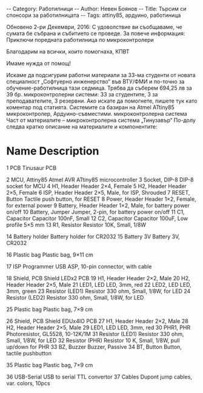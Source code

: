 -- Category: Работилници
-- Author: Невен Боянов
-- Title: Търсим си спонсори за работилницата
-- Tags: attiny85, ардуино, работиница


Обновено 2-ри Декември, 2016:
С удоволствие ви съобщаваме, че сумата бе събрана и събитието се проведе.
За повече информация:
Приключи поредната работилница по микроконтролери
 
Благодарим на всички, които помогнаха,
КПВТ

Имаме нужда от помощ!
 
Искаме да подсигурим работни материали за 33-ма студенти от новата специалност „Софтуерно инженерство“ във ВТУ/ФМИ и по-точно за обучение-работилница тази седмица.
Трябва да съберем 694,25 лв за 39 бр. микроконтролерни системи: 33 за студентите, 3 за преподавателите, 3 резервни.
Ако искате да помогнете, пишете тук като коментар под статията.
Системите са базиран на Atmel ATtiny85 микроконтролер, Ардуино-съвместими.
микроконтролерна система
Част от материалите – микроконтролерна система „Тинузавър“
По-долу следва кратко описание на материалите и компонентите:
# 	Name 	Description
		
1 	PCB 	Tinusaur PCB
		
2 	MCU, Attiny85 	Atmel AVR ATtiny85 microcontroller
3 	Socket, DIP-8 	DIP-8 socket for MCU
4 	H1, Header 	Header 2×4, Female
5 	H2, Header 	Header 2×5, Female
6 	ISP, Header 	Header 2×5, Male, for ISP, Shrouded
7 	RESET, Button 	Tactile push button, for RESET
8 	Power, Header 	Header 1×2, Female, for external power
9 	Battery, Header 	Header 1×2, Male, for battery power on/off
10 	Battery, Jumper 	Jumper, 2-pin, for battery power on/off
11 	C1, Capacitor 	Capacitor 100nF, Small
12 	C2, Capacitor 	Capacitor 100uF, Low profile 5×5 mm
13 	R1, Resistor 	Resistor 10K, Small, 1/8W
		
14 	Battery holder 	Battery holder for CR2032
15 	Battery 3V 	Battery 3V, CR2032
		
16 	Plastic bag 	Plastic bag, 9×11 cm
		
		
17 	ISP Programmer 	USB ASP, 10-pin connector, with cable
		
		
18 	Shield, PCB 	Shield LEDx2 PCB
19 	H1, Header 	Header 2×2, Male
20 	H2, Header 	Header 2×5, Male
21 	LED1, LED 	LED, 3mm, red
22 	LED2, LED 	LED, 3mm, green
23 	Resistor (LED1) 	Resistor 330 ohm, Small, 1/8W, for LED
24 	Resistor (LED2) 	Resistor 330 ohm, Small, 1/8W, for LED
		
25 	Plastic bag 	Plastic bag, 7×9 cm
		
		
26 	Shield, PCB 	Shield EDUx4IO PCB
27 	H1, Header 	Header 2×2, Male
28 	H2, Header 	Header 2×5, Male
29 	LED1, LED 	LED, 3mm, red
30 	PHR1, PHR 	Photoresistor, GL5528, 10-12K/1M
31 	Resistor (LED1) 	Resistor 330 ohm, Small, 1/8W, for LED
32 	Resistor (PHR) 	Resistor 10 K, Small, 1/8W, pull up/down for PHR
33 	BZ, Buzzer 	Buzzer, Passive
34 	BT, Button 	Button, tactile pushbutton
		
35 	Plastic bag 	Plastic bag, 7×9 cm
		
		
36 	USB-Serial 	USB to serial TTL convertor
37 	Cables 	Dupont jump cables, var. colors, 10pcs